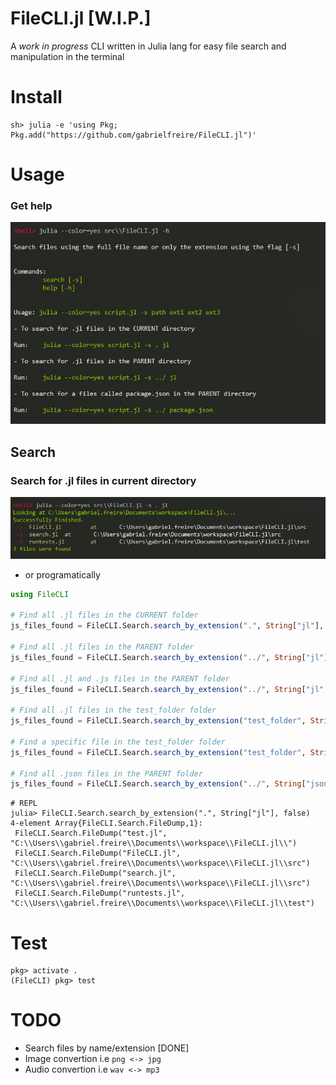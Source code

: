 # FileCLI.jl [W.I.P.]

A *work in progress* CLI written in Julia lang for easy file search and manipulation in the terminal

# Install

```shell
sh> julia -e 'using Pkg; Pkg.add("https://github.com/gabrielfreire/FileCLI.jl")'
```

# **Usage**
### Get help
![usage01](assets/usage.png)

## **Search** 
### Search for .jl files in current directory
![usage02](assets/search_usage.png)
- or programatically
```julia
using FileCLI

# Find all .jl files in the CURRENT folder
js_files_found = FileCLI.Search.search_by_extension(".", String["jl"], false)

# Find all .jl files in the PARENT folder
js_files_found = FileCLI.Search.search_by_extension("../", String["jl"], false)

# Find all .jl and .js files in the PARENT folder
js_files_found = FileCLI.Search.search_by_extension("../", String["jl", "js"], false)

# Find all .jl files in the test_folder folder
js_files_found = FileCLI.Search.search_by_extension("test_folder", String["jl"], false)

# Find a specific file in the test_folder folder
js_files_found = FileCLI.Search.search_by_extension("test_folder", String["test.jl"], false)

# Find all .json files in the PARENT folder
js_files_found = FileCLI.Search.search_by_extension("../", String["json"], false)
```

```shell
# REPL
julia> FileCLI.Search.search_by_extension(".", String["jl"], false)
4-element Array{FileCLI.Search.FileDump,1}:
 FileCLI.Search.FileDump("test.jl", "C:\\Users\\gabriel.freire\\Documents\\workspace\\FileCLI.jl\\")
 FileCLI.Search.FileDump("FileCLI.jl", "C:\\Users\\gabriel.freire\\Documents\\workspace\\FileCLI.jl\\src")
 FileCLI.Search.FileDump("search.jl", "C:\\Users\\gabriel.freire\\Documents\\workspace\\FileCLI.jl\\src")
 FileCLI.Search.FileDump("runtests.jl", "C:\\Users\\gabriel.freire\\Documents\\workspace\\FileCLI.jl\\test")
```

# Test
```shell
pkg> activate .
(FileCLI) pkg> test
```
# TODO
- Search files by name/extension [DONE]
- Image convertion i.e `png <-> jpg`
- Audio convertion i.e `wav <-> mp3`